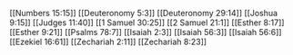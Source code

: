 [[Numbers 15:15]]
[[Deuteronomy 5:3]]
[[Deuteronomy 29:14]]
[[Joshua 9:15]]
[[Judges 11:40]]
[[1 Samuel 30:25]]
[[2 Samuel 21:1]]
[[Esther 8:17]]
[[Esther 9:21]]
[[Psalms 78:7]]
[[Isaiah 2:3]]
[[Isaiah 56:3]]
[[Isaiah 56:6]]
[[Ezekiel 16:61]]
[[Zechariah 2:11]]
[[Zechariah 8:23]]
